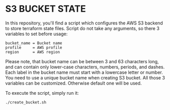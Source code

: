 # S3 BUCKET STATE

In this repository, you'll find a script which configures the AWS S3 backend to store terraform state files. Script do not take any arguments, so there 3 variables to set before usage:
```
bucket_name = Bucket name
profile     = AWS profile
region      = AWS region
```
Please note, that bucket name can be between 3 and 63 characters long, and can contain only lower-case characters, numbers, periods, and dashes. Each label in the bucket name must start with a lowercase letter or number. You need to use a unique bucket name when creating S3 bucket. All those 3 variables can be customized. Otherwise default one will be used.  

To execute the script, simply run it:
```
./create_bucket.sh
```
